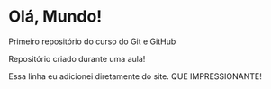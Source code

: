 # Olá, Mundo!
 Primeiro repositório do curso do Git e GitHub

 Repositório criado durante uma aula!

Essa linha eu adicionei diretamente do site. QUE IMPRESSIONANTE!
